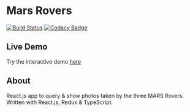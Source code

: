 # Mars Rovers
[![Build Status](https://travis-ci.org/traian-s/mars-rovers.svg?branch=master)](https://travis-ci.org/traian-s/mars-rovers)
[![Codacy Badge](https://api.codacy.com/project/badge/Grade/3e7a362fe4d943a59382984811b90e5a)](https://www.codacy.com/app/stanciu.traian/mars-rovers?utm_source=github.com&amp;utm_medium=referral&amp;utm_content=traian-s/mars-rovers&amp;utm_campaign=Badge_Grade)
## Live Demo
Try the interactive demo [here](https://traian-s.github.io/mars-rovers/)
## About
React.js app to query & show photos taken by the three MARS Rovers. Written with React.js, Redux & TypeScript.
